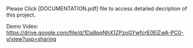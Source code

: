 Please Click [DOCUMENTATION.pdf] file to access detailed decription of this project.
 
Demo Video: https://drive.google.com/file/d/1Da8pqNhX1ZPzoGYwfcrE0ElZwA-PC0-v/view?usp=sharing
